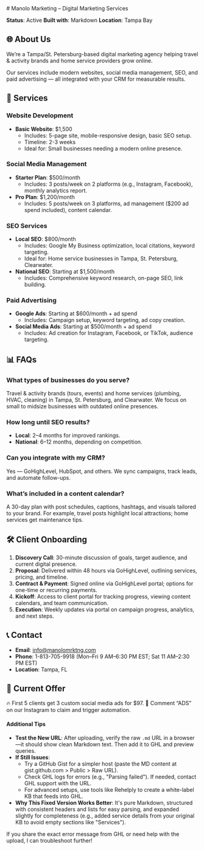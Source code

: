 <artifact identifier="fixed-kb-md" type="text/markdown" title="manolo-marketing.md">
# Manolo Marketing – Digital Marketing Services
<p><strong>Status</strong>: Active
<strong>Built with</strong>: Markdown
<strong>Location</strong>: Tampa Bay</p>
<h2>🌐 About Us</h2>
<p>We’re a Tampa/St. Petersburg-based digital marketing agency helping travel &#x26; activity brands and home service providers grow online.</p>
<p>Our services include modern websites, social media management, SEO, and paid advertising — all integrated with your CRM for measurable results.</p>
<h2>🚀 Services</h2>
<h3>Website Development</h3>
<ul>
<li><strong>Basic Website</strong>: $1,500
<ul>
<li>Includes: 5-page site, mobile-responsive design, basic SEO setup.</li>
<li>Timeline: 2-3 weeks</li>
<li>Ideal for: Small businesses needing a modern online presence.</li>
</ul>
</li>
</ul>
<h3>Social Media Management</h3>
<ul>
<li><strong>Starter Plan</strong>: $500/month
<ul>
<li>Includes: 3 posts/week on 2 platforms (e.g., Instagram, Facebook), monthly analytics report.</li>
</ul>
</li>
<li><strong>Pro Plan</strong>: $1,200/month
<ul>
<li>Includes: 5 posts/week on 3 platforms, ad management ($200 ad spend included), content calendar.</li>
</ul>
</li>
</ul>
<h3>SEO Services</h3>
<ul>
<li><strong>Local SEO</strong>: $800/month
<ul>
<li>Includes: Google My Business optimization, local citations, keyword targeting.</li>
<li>Ideal for: Home service businesses in Tampa, St. Petersburg, Clearwater.</li>
</ul>
</li>
<li><strong>National SEO</strong>: Starting at $1,500/month
<ul>
<li>Includes: Comprehensive keyword research, on-page SEO, link building.</li>
</ul>
</li>
</ul>
<h3>Paid Advertising</h3>
<ul>
<li><strong>Google Ads</strong>: Starting at $600/month + ad spend
<ul>
<li>Includes: Campaign setup, keyword targeting, ad copy creation.</li>
</ul>
</li>
<li><strong>Social Media Ads</strong>: Starting at $500/month + ad spend
<ul>
<li>Includes: Ad creation for Instagram, Facebook, or TikTok, audience targeting.</li>
</ul>
</li>
</ul>
<h2>📊 FAQs</h2>
<h3>What types of businesses do you serve?</h3>
<p>Travel &#x26; activity brands (tours, events) and home services (plumbing, HVAC, cleaning) in Tampa, St. Petersburg, and Clearwater. We focus on small to midsize businesses with outdated online presences.</p>
<h3>How long until SEO results?</h3>
<ul>
<li><strong>Local</strong>: 2–4 months for improved rankings.</li>
<li><strong>National</strong>: 6–12 months, depending on competition.</li>
</ul>
<h3>Can you integrate with my CRM?</h3>
<p>Yes — GoHighLevel, HubSpot, and others. We sync campaigns, track leads, and automate follow-ups.</p>
<h3>What’s included in a content calendar?</h3>
<p>A 30-day plan with post schedules, captions, hashtags, and visuals tailored to your brand. For example, travel posts highlight local attractions; home services get maintenance tips.</p>
<h2>🛠 Client Onboarding</h2>
<ol>
<li><strong>Discovery Call</strong>: 30-minute discussion of goals, target audience, and current digital presence.</li>
<li><strong>Proposal</strong>: Delivered within 48 hours via GoHighLevel, outlining services, pricing, and timeline.</li>
<li><strong>Contract &#x26; Payment</strong>: Signed online via GoHighLevel portal; options for one-time or recurring payments.</li>
<li><strong>Kickoff</strong>: Access to client portal for tracking progress, viewing content calendars, and team communication.</li>
<li><strong>Execution</strong>: Weekly updates via portal on campaign progress, analytics, and next steps.</li>
</ol>
<h2>📞 Contact</h2>
<ul>
<li><strong>Email</strong>: <a href="mailto:info@manolomrktng.com">info@manolomrktng.com</a></li>
<li><strong>Phone</strong>: 1-813-705-9918 (Mon–Fri 9 AM–6:30 PM EST; Sat 11 AM–2:30 PM EST)</li>
<li><strong>Location</strong>: Tampa, FL</li>
</ul>
<h2>🎁 Current Offer</h2>
<p>🔥 First 5 clients get 3 custom social media ads for $97.
💬 Comment “ADS” on our Instagram to claim and trigger automation.
</p>
<h4>Additional Tips</h4>
<ul>
<li><strong>Test the New URL</strong>: After uploading, verify the raw <code>.md</code> URL in a browser—it should show clean Markdown text. Then add it to GHL and preview queries.</li>
<li><strong>If Still Issues</strong>:
<ul>
<li>Try a GitHub Gist for a simpler host (paste the MD content at gist.github.com > Public > Raw URL).</li>
<li>Check GHL logs for errors (e.g., "Parsing failed"). If needed, contact GHL support with the URL.</li>
<li>For advanced setups, use tools like Rehelply to create a white-label KB that feeds into GHL.</li>
</ul>
</li>
<li><strong>Why This Fixed Version Works Better</strong>: It's pure Markdown, structured with consistent headers and lists for easy parsing, and expanded slightly for completeness (e.g., added service details from your original KB to avoid empty sections like "Services").</li>
</ul>
<p>If you share the exact error message from GHL or need help with the upload, I can troubleshoot further!</p></artifact>
